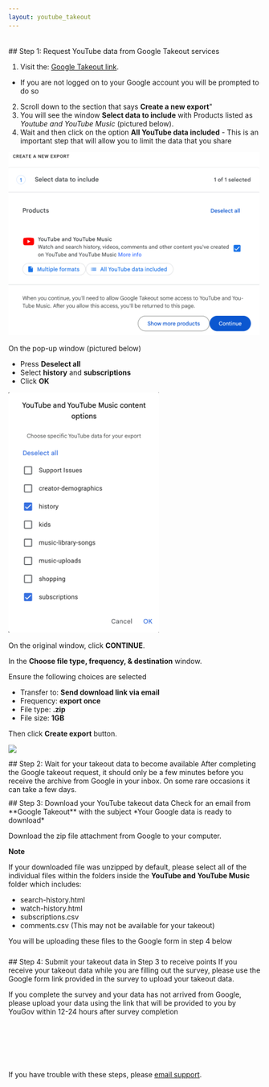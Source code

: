 ```yaml
---
layout: youtube_takeout
---
```

 
<div style="padding-top:20px;"></div>
## Step 1: Request YouTube data from Google Takeout services

1. Visit the: <a href="https://takeout.google.com/settings/takeout/custom/youtube" target="new">Google Takeout link</a>. 
  * If you are not logged on to your Google account you will be prompted to do so  
2. Scroll down to the section that says **Create a new export**"
3. You will see the window **Select data to include** with Products listed as *Youtube and YouTube Music* (pictured below).
4. Wait and then click on the option **All YouTube data included** - This is an important step that will allow you to limit the data that you share 

<img src="images/yt-select_options.png" width="500" style="margin:auto;">

On the pop-up window (pictured below)
* Press  **Deselect all**
* Select **history** and **subscriptions**
* Click  **OK**

<img src="images/yt-what_to_select_2.png" width="300" style="margin:auto;">

On the original window, click **CONTINUE**.

In the **Choose file type, frequency, & destination** window.

Ensure the following choices are selected 
- Transfer to: **Send download link via email**
- Frequency: **export once**
- File type: **.zip**
- File size: **1GB** 

Then click **Create export** button.

<img src="images/choose_file_type.png" width="600" style="margin:auto;">

<div style="padding-top:10px;"></div>
## Step 2: Wait for your takeout data to become available
After completing the Google takeout request, it should only be a few minutes before you receive the archive from Google in your inbox. On some rare occasions it can take a few days.
<div style="padding-top:10px;"></div>
## Step 3: Download your YouTube takeout data
Check for an email from **Google Takeout** with the subject *Your Google data is ready to download*

Download the zip file attachment from Google to your computer. 

**Note** 

If your downloaded file was unzipped by default, please select all of the individual files within the folders inside the **YouTube and YouTube Music** folder which includes:

* search-history.html
* watch-history.html
* subscriptions.csv 
* comments.csv (This may not be available for your takeout) 

You will be uploading these files to the Google form in step 4 below
<div style="padding-top:10px;"></div>
## Step 4: Submit your takeout data in Step 3 to receive points
If you receive your takeout data while you are filling out the survey, please use the Google form link provided in the survey to upload your takeout data.

If you complete the survey and your data has not arrived from Google, please upload your data using the link that will be provided to you by YouGov within 12-24 hours after survey completion 
<div style="padding-top:80px;"></div>

If you have trouble with these steps, please <a href="mailto:csmapsupport@nyu.edu">email support</a>. 



